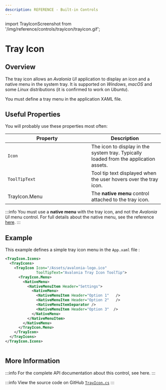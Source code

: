 ```yaml
---
description: REFERENCE - Built-in Controls
---
```


import TrayIconScreenshot from '/img/reference/controls/trayicon/trayicon.gif';

# Tray Icon

## Overview

The tray icon allows an _Avalonia UI_ application to display an icon and a native menu in the system tray. It is supported on _Windows_, _macOS_ and some _Linux_ distributions (it is confirmed to work on _Ubuntu_).

You must define a tray menu in the application XAML file.

## Useful Properties

You will probably use these properties most often:

<table><thead><tr><th width="255">Property</th><th>Description</th></tr></thead><tbody><tr><td><code>Icon</code></td><td>The icon to display in the system tray. Typically loaded from the application assets.</td></tr><tr><td><code>ToolTipText</code></td><td>Tool tip text displayed when the user hovers over the tray icon.</td></tr><tr><td>TrayIcon.Menu</td><td>The <strong>native menu</strong> control attached to the tray icon.</td></tr></tbody></table>

:::info
You must use a **native menu** with the tray icon, and not the _Avalonia UI_ menu control. For full details about the native menu, see the reference [here](../nativemenu.md).
:::

## Example

This example defines a simple tray icon menu in the `App.xaml` file :

```xml
<TrayIcon.Icons>
  <TrayIcons>
    <TrayIcon Icon="/Assets/avalonia-logo.ico" 
              ToolTipText="Avalonia Tray Icon ToolTip">
      <TrayIcon.Menu>
        <NativeMenu>
          <NativeMenuItem Header="Settings">
            <NativeMenu>
              <NativeMenuItem Header="Option 1"   />
              <NativeMenuItem Header="Option 2"   />
              <NativeMenuItemSeparator />
              <NativeMenuItem Header="Option 3"  />
            </NativeMenu>
          </NativeMenuItem>
        </NativeMenu>
      </TrayIcon.Menu>
    </TrayIcon>
  </TrayIcons>
</TrayIcon.Icons>
```

<img src={TrayIconScreenshot} alt="" />

## More Information

:::info
For the complete API documentation about this control, see here.
:::

:::info
View the source code on GitHub [`TrayIcon.cs`](https://github.com/AvaloniaUI/Avalonia/blob/master/src/Avalonia.Controls/TrayIcon.cs)
:::
